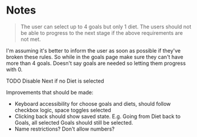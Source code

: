 # Notes

> The user can select up to 4 goals but only 1 diet.
> The users should not be able to progress to the next stage if the above
requirements are not met.

I'm assuming it's better to inform the user as soon as possible if they've broken these rules. So while in the goals page make sure they can't have more than 4 goals. Doesn't say goals are needed so letting them progress with 0.

TODO
Disable Next if no Diet is selected


Improvements that should be made:
- Keyboard accessibility for choose goals and diets, should follow checkbox logic, space toggles selected
- Clicking back should show saved state. E.g. Going from Diet back to Goals, all selected Goals should still be selected.
- Name restrictions? Don't allow numbers?



